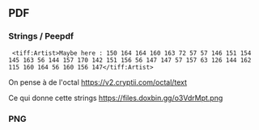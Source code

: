 ## PDF

### Strings / Peepdf

```
 <tiff:Artist>Maybe here : 150 164 164 160 163 72 57 57 146 151 154 145 163 56 144 157 170 142 151 156 56 147 147 57 157 63 126 144 162 115 160 164 56 160 156 147</tiff:Artist>
```

On pense à de l'octal https://v2.cryptii.com/octal/text

Ce qui donne cette strings https://files.doxbin.gg/o3VdrMpt.png

### PNG
